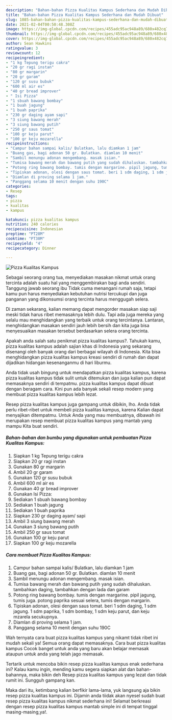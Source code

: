 ```yaml
---
description: "Bahan-bahan Pizza Kualitas Kampus Sederhana dan Mudah Dibuat"
title: "Bahan-bahan Pizza Kualitas Kampus Sederhana dan Mudah Dibuat"
slug: 1085-bahan-bahan-pizza-kualitas-kampus-sederhana-dan-mudah-dibuat
date: 2021-02-04T00:50:48.308Z
image: https://img-global.cpcdn.com/recipes/455adc95ac948a89/680x482cq70/pizza-kualitas-kampus-foto-resep-utama.jpg
thumbnail: https://img-global.cpcdn.com/recipes/455adc95ac948a89/680x482cq70/pizza-kualitas-kampus-foto-resep-utama.jpg
cover: https://img-global.cpcdn.com/recipes/455adc95ac948a89/680x482cq70/pizza-kualitas-kampus-foto-resep-utama.jpg
author: Sean Hawkins
ratingvalue: 3
reviewcount: 12
recipeingredient:
- "1 kg Tepung terigu cakra"
- "20 gr ragi instan"
- "80 gr margarin"
- "20 gr garam"
- "120 gr susu bubuk"
- "600 ml air es"
- "40 gr bread improver"
- " Isi Pizza"
- "1 sbuah bawang bombay"
- "1 buah jagung"
- "1 buah paprika"
- "230 gr daging ayam sapi"
- "3 siung bawang merah"
- "3 siung bawang putih"
- "250 gr saus tomat"
- "100 gr keju parut"
- "100 gr keju mozarella"
recipeinstructions:
- "Campur bahan sampai kalis/ Bulatkan, lalu diamkan 1 jam"
- "Buang gas, bagi adonan 50 gr. Bulatkan. diamlan 10 menit"
- "Sambil menungu adonan mengembang. masak isian."
- "Tumisa bawang merah dan bawang putih yang sudah dihaluskan. tambahkan daging, tambahkan dengan lada dan garam"
- "Potong ring bawang bombay. tumis dengan margarine. pipil jagung, tumis juga. potong paprika sesuai selera, tumis dengan margarin."
- "Tipiskan adonan, olesi dengan saus tomat. beri 1 sdm daging, 1 sdm jagung. 1 sdm paprika, 1 sdm bombay, 1 sdm keju parut, dan keju mzarela secukupnya."
- "Diamlan di proving selama 1 jam."
- "Panggang selama 10 menit dengan suhu 190C"
categories:
- Resep
tags:
- pizza
- kualitas
- kampus

katakunci: pizza kualitas kampus 
nutrition: 240 calories
recipecuisine: Indonesian
preptime: "PT28M"
cooktime: "PT30M"
recipeyield: "4"
recipecategory: Dinner

---
```



![Pizza Kualitas Kampus](https://img-global.cpcdn.com/recipes/455adc95ac948a89/680x482cq70/pizza-kualitas-kampus-foto-resep-utama.jpg)

Sebagai seorang orang tua, menyediakan masakan nikmat untuk orang tercinta adalah suatu hal yang menggembirakan bagi anda sendiri. Tanggung jawab seorang ibu Tidak cuma menangani rumah saja, tetapi kamu pun harus menyediakan kebutuhan nutrisi tercukupi dan juga panganan yang dikonsumsi orang tercinta harus menggugah selera.

Di zaman  sekarang, kalian memang dapat mengorder masakan siap saji meski tidak harus ribet memasaknya lebih dulu. Tapi ada juga mereka yang selalu mau menghidangkan yang terbaik untuk orang tercintanya. Lantaran, menghidangkan masakan sendiri jauh lebih bersih dan kita juga bisa menyesuaikan masakan tersebut berdasarkan selera orang tercinta. 



Apakah anda salah satu penikmat pizza kualitas kampus?. Tahukah kamu, pizza kualitas kampus adalah sajian khas di Indonesia yang sekarang disenangi oleh banyak orang dari berbagai wilayah di Indonesia. Kita bisa menghidangkan pizza kualitas kampus kreasi sendiri di rumah dan dapat dijadikan hidangan kesenanganmu di hari liburmu.

Anda tidak usah bingung untuk mendapatkan pizza kualitas kampus, karena pizza kualitas kampus tidak sulit untuk ditemukan dan juga kalian pun dapat memasaknya sendiri di tempatmu. pizza kualitas kampus dapat dibuat dengan beragam cara. Kini pun ada banyak sekali resep modern yang membuat pizza kualitas kampus lebih lezat.

Resep pizza kualitas kampus juga gampang untuk dibikin, lho. Anda tidak perlu ribet-ribet untuk membeli pizza kualitas kampus, karena Kalian dapat menyajikan ditempatmu. Untuk Anda yang mau membuatnya, dibawah ini merupakan resep membuat pizza kualitas kampus yang mantab yang mampu Kita buat sendiri.

<!--inarticleads1-->

##### Bahan-bahan dan bumbu yang digunakan untuk pembuatan Pizza Kualitas Kampus:

1. Siapkan 1 kg Tepung terigu cakra
1. Siapkan 20 gr ragi instan
1. Gunakan 80 gr margarin
1. Ambil 20 gr garam
1. Gunakan 120 gr susu bubuk
1. Ambil 600 ml air es
1. Gunakan 40 gr bread improver
1. Gunakan  Isi Pizza:
1. Sediakan 1 sbuah bawang bombay
1. Sediakan 1 buah jagung
1. Sediakan 1 buah paprika
1. Siapkan 230 gr daging ayam/ sapi
1. Ambil 3 siung bawang merah
1. Gunakan 3 siung bawang putih
1. Ambil 250 gr saus tomat
1. Gunakan 100 gr keju parut
1. Siapkan 100 gr keju mozarella




<!--inarticleads2-->

##### Cara membuat Pizza Kualitas Kampus:

1. Campur bahan sampai kalis/ Bulatkan, lalu diamkan 1 jam
1. Buang gas, bagi adonan 50 gr. Bulatkan. diamlan 10 menit
1. Sambil menungu adonan mengembang. masak isian.
1. Tumisa bawang merah dan bawang putih yang sudah dihaluskan. tambahkan daging, tambahkan dengan lada dan garam
1. Potong ring bawang bombay. tumis dengan margarine. pipil jagung, tumis juga. potong paprika sesuai selera, tumis dengan margarin.
1. Tipiskan adonan, olesi dengan saus tomat. beri 1 sdm daging, 1 sdm jagung. 1 sdm paprika, 1 sdm bombay, 1 sdm keju parut, dan keju mzarela secukupnya.
1. Diamlan di proving selama 1 jam.
1. Panggang selama 10 menit dengan suhu 190C




Wah ternyata cara buat pizza kualitas kampus yang nikamt tidak ribet ini mudah sekali ya! Semua orang dapat memasaknya. Cara buat pizza kualitas kampus Cocok banget untuk anda yang baru akan belajar memasak ataupun untuk anda yang telah jago memasak.

Tertarik untuk mencoba bikin resep pizza kualitas kampus enak sederhana ini? Kalau kamu ingin, mending kamu segera siapkan alat dan bahan-bahannya, maka bikin deh Resep pizza kualitas kampus yang lezat dan tidak rumit ini. Sungguh gampang kan. 

Maka dari itu, ketimbang kalian berfikir lama-lama, yuk langsung aja bikin resep pizza kualitas kampus ini. Dijamin anda tiidak akan nyesel sudah buat resep pizza kualitas kampus nikmat sederhana ini! Selamat berkreasi dengan resep pizza kualitas kampus mantab simple ini di tempat tinggal masing-masing,ya!.

